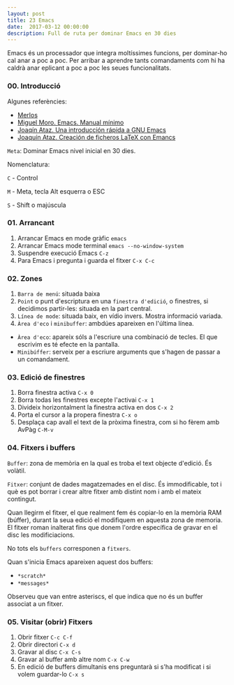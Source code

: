 ```yaml
---
layout: post
title: 23 Emacs
date:  2017-03-12 00:00:00
description: Full de ruta per dominar Emacs en 30 dies
---
```


Emacs és un processador que integra moltíssimes funcions, per dominar-ho cal anar a poc a poc. Per arribar a aprendre tants comandaments com hi ha caldrà anar eplicant a poc a poc les seues funcionalitats.


### 00. Introducció

Algunes referències:

- [Merlos](http://www.merlos.org/linux/2003/05/emacs.html)
- [Miguel Moro. Emacs. Manual mínimo](http://portal.uned.es/pls/portal/docs/PAGE/UNED_MAIN/LAUNIVERSIDAD/UBICACIONES/01/OFERTAESTUDIOS/GRADOS_CIENCIAS/SOFTWARE%20DESCARGAS%20LINUX/MANUALES/EMACS_MANUAL_MINIMO_17PAGS.PDF)
- [Joaqín Ataz. Una introducción rápida a GNU Emacs](http://es.tldp.org/Tutoriales/doc-tutorial-emacs/intro_emacs.pdf)
- [Joaquín Ataz. Creación de ficheros LaTeX con Emancs](ftp://ftp.dante.de/tex-archive/info/spanish/guia-atx/guia-atx.pdf)

`Meta`: Dominar Emacs nivel inicial en 30 dies.

Nomenclatura:

`C` - Control

`M` - Meta, tecla Alt esquerra o ESC

`S` - Shift o majúscula

### 01. Arrancant

1. Arrancar Emacs en mode gràfic `emacs`
2. Arrancar Emacs mode terminal `emacs --no-window-system`
3. Suspendre execució Emacs `C-z`
4. Para Emacs i pregunta i guarda el fitxer `C-x C-c`

### 02. Zones

1. `Barra de menú`: situada baixa
2. `Point` o punt d'escriptura en una `finestra d'edició`, o finestres, si decidimos partir-les: situada en la part central.
3. `Línea de mode`: situada baix, en vídio invers. Mostra informació variada.
4. `Àrea d'eco` i `minibuffer`: ambdúes apareixen en l'última línea.
- `Àrea d'eco`: apareix sóls a l'escriure una combinació de tecles. El que escrivim es té efecte en la pantalla.
- `Minibúffer`: serveix per a escriure arguments que s'hagen de passar a un comandament.

### 03. Edició de finestres

1. Borra finestra activa `C-x 0`
2. Borra todas les finestres excepte l'activai `C-x 1`
3. Divideix horizontalment la finestra activa en dos `C-x 2`
4. Porta el cursor a la propera finestra `C-x o`
5. Desplaça cap avall el text de la pròxima finestra, com si ho fèrem amb AvPàg `C-M-v`

### 04. Fitxers i buffers

`Buffer`: zona de memòria en la qual es troba el text objecte d'edició. És volàtil.

`Fitxer`: conjunt de dades magatzemades en el disc. És immodificable, tot i què es pot borrar i crear altre fitxer amb distint nom i amb el mateix contingut.

Quan llegirm el fitxer, el que realment fem és copiar-lo en la memòria RAM (búffer), durant la seua edició el modifiquem en aquesta zona de memoria. El fitxer roman inalterat fins que donem l'ordre específica de gravar en el disc les modificiacions.

No tots els `buffers` corresponen a `fitxers`.

Quan s'inicia Emacs apareixen aquest dos buffers:

- `*scratch*`
- `*messages*`

Observeu que van entre asteriscs, el que indica que no és un buffer associat a un fitxer.

### 05. Visitar (obrir) Fitxers

1. Obrir fitxer `C-c C-f`
2. Obrir directori `C-x d`
3. Gravar al disc `C-x C-s`
4. Gravar al buffer amb altre nom `C-x C-w`
5. En edició de buffers dimultanis ens preguntarà si s'ha modificat i si volem guardar-lo `C-x s`

